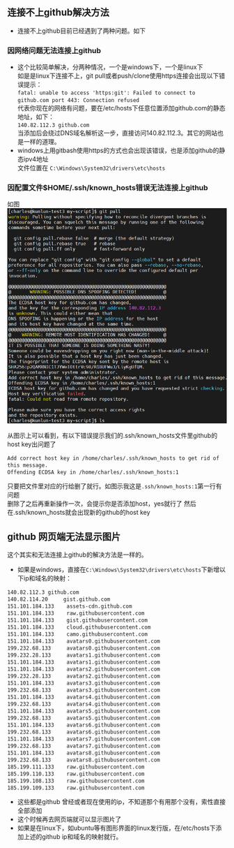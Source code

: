 ## 连接不上github解决方法
* 连接不上github目前已经遇到了两种问题。如下  
### 因网络问题无法连接上github  
* 这个比较简单解决，分两种情况，一个是windows下，一个是linux下  
如是是linux下连接不上，git pull或者push/clone使用https连接会出现以下错误提示：  
`fatal: unable to access 'https:git': Failed to connect to github.com port 443: Connection refused`  
代表你现在的网络有问题，要在/etc/hosts下任意位置添加github.com的静态地址，如下：  
`140.82.112.3 github.com`  
当添加后会绕过DNS域名解析这一步，直接访问140.82.112.3。其它的网站也是一样的道理。  
* windows上用gitbash使用https的方式也会出现该错误，也是添加github的静态ipv4地址  
文件位置在 `C:\Windows\System32\drivers\etc\hosts`  

### 因配置文件$HOME/.ssh/known_hosts错误无法连接上github
如图  
![err-pic](https://github.com/charlesaaaaaaaa/pic/blob/master/err/github-known_hosts.png)  

从图示上可以看到，有以下错误提示我们的.ssh/known_hosts文件里github的host key出问题了  
```
Add correct host key in /home/charles/.ssh/known_hosts to get rid of this message.  
Offending ECDSA key in /home/charles/.ssh/known_hosts:1  
```
只要把文件里对应的行给删了就行。如图示我这是`.ssh/known_hosts:1`第一行有问题  
删除了之后再重新操作一次，会提示你是否添加host，yes就行了
然后在.ssh/known_hosts就会出现新的github的host key

## github 网页端无法显示图片
这个其实和无法连接上github的解决方法是一样的。  
* 如果是windows，直接在`C:\Windows\System32\drivers\etc\hosts`下新增以下ip和域名的映射：  
```
140.82.112.3 github.com
140.82.114.20     gist.github.com
151.101.184.133    assets-cdn.github.com
151.101.184.133    raw.githubusercontent.com
151.101.184.133    gist.githubusercontent.com
151.101.184.133    cloud.githubusercontent.com
151.101.184.133    camo.githubusercontent.com
151.101.184.133    avatars0.githubusercontent.com
199.232.68.133     avatars0.githubusercontent.com
199.232.28.133     avatars1.githubusercontent.com
151.101.184.133    avatars1.githubusercontent.com
151.101.184.133    avatars2.githubusercontent.com
199.232.28.133     avatars2.githubusercontent.com
151.101.184.133    avatars3.githubusercontent.com
199.232.68.133     avatars3.githubusercontent.com
151.101.184.133    avatars4.githubusercontent.com
199.232.68.133     avatars4.githubusercontent.com
151.101.184.133    avatars5.githubusercontent.com
199.232.68.133     avatars5.githubusercontent.com
151.101.184.133    avatars6.githubusercontent.com
199.232.68.133     avatars6.githubusercontent.com
151.101.184.133    avatars7.githubusercontent.com
199.232.68.133     avatars7.githubusercontent.com
151.101.184.133    avatars8.githubusercontent.com
199.232.68.133     avatars8.githubusercontent.com
185.199.111.133    raw.githubusercontent.com 
185.199.110.133    raw.githubusercontent.com 
185.199.108.133    raw.githubusercontent.com 
185.199.109.133    raw.githubusercontent.com 
```
  * 这些都是github 曾经或者现在使用的ip，不知道那个有用那个没有，索性直接全部添加
  * 这个时候再去网页端就可以显示图片了
* 如果是在linux下，如ubuntu等有图形界面的linux发行版，在/etc/hosts下添加上述的github ip和域名的映射就行。

